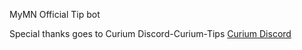 MyMN Official Tip bot









Special thanks goes to Curium Discord-Curium-Tips
[Curium Discord](https://discord.gg/BNxtX7b)



